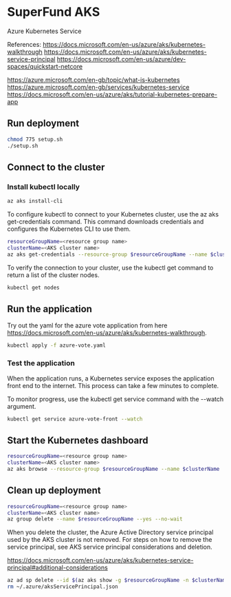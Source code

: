 # SuperFund AKS

Azure Kubernetes Service 

References:
<https://docs.microsoft.com/en-us/azure/aks/kubernetes-walkthrough>
<https://docs.microsoft.com/en-us/azure/aks/kubernetes-service-principal>
<https://docs.microsoft.com/en-us/azure/dev-spaces/quickstart-netcore>

<https://azure.microsoft.com/en-gb/topic/what-is-kubernetes>
<https://azure.microsoft.com/en-gb/services/kubernetes-service>
<https://docs.microsoft.com/en-us/azure/aks/tutorial-kubernetes-prepare-app>

## Run deployment

```sh
chmod 775 setup.sh
./setup.sh
```

## Connect to the cluster

### Install kubectl locally
```sh
az aks install-cli
```

To configure kubectl to connect to your Kubernetes cluster, use the az aks get-credentials command. This command downloads credentials and configures the Kubernetes CLI to use them.

```sh
resourceGroupName=<resource group name>
clusterName=<AKS cluster name>
az aks get-credentials --resource-group $resourceGroupName --name $clusterName
```

To verify the connection to your cluster, use the kubectl get command to return a list of the cluster nodes.

```sh
kubectl get nodes
```

## Run the application

Try out the yaml for the azure vote application from here <https://docs.microsoft.com/en-us/azure/aks/kubernetes-walkthrough>.

```sh
kubectl apply -f azure-vote.yaml
```

### Test the application
When the application runs, a Kubernetes service exposes the application front end to the internet. This process can take a few minutes to complete.

To monitor progress, use the kubectl get service command with the --watch argument.
```sh
kubectl get service azure-vote-front --watch
```

## Start the Kubernetes dashboard

```sh
resourceGroupName=<resource group name>
clusterName=<AKS cluster name>
az aks browse --resource-group $resourceGroupName --name $clusterName
```

## Clean up deployment

```sh
resourceGroupName=<resource group name>
clusterName=<AKS cluster name>
az group delete --name $resourceGroupName --yes --no-wait
```

When you delete the cluster, the Azure Active Directory service principal used by the AKS cluster is not removed. For steps on how to remove the service principal, see AKS service principal considerations and deletion.

<https://docs.microsoft.com/en-us/azure/aks/kubernetes-service-principal#additional-considerations>

```sh
az ad sp delete --id $(az aks show -g $resourceGroupName -n $clusterName --query servicePrincipalProfile.clientId -o tsv)
rm ~/.azure/aksServicePrincipal.json
```
